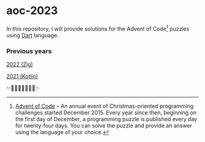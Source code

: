 # aoc-2023

In this repository, I will provide solutions for the Advent of Code[^aoc] puzzles using [Dart][dart] language.

[^aoc]:
    [Advent of Code][aoc] – An annual event of Christmas-oriented programming challenges started December 2015.
    Every year since then, beginning on the first day of December, a programming puzzle is published every day for twenty-four days.
    You can solve the puzzle and provide an answer using the language of your choice.

[aoc]: https://adventofcode.com
[dart]: https://dart.dev

### Previous years
[2022 (Zig)](https://github.com/BurningMarshmallow/aoc-2022)

[2021 (Kotlin)](https://github.com/BurningMarshmallow/aoc-2021)

✨🎄🎁🎄🎅🎄🎁🎄✨

